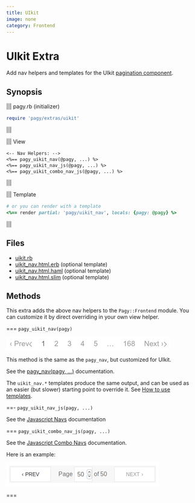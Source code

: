 ```yaml
---
title: UIkit
image: none
category: Frontend
---
```


# UIkit Extra

Add nav helpers and templates for the UIkit [pagination component](https://getuikit.com/docs/pagination).

## Synopsis


||| pagy.rb (initializer)
```ruby
require 'pagy/extras/uikit'
```
|||

||| View
```erb
<-- Nav Helpers: -->
<%== pagy_uikit_nav(@pagy, ...) %>
<%== pagy_uikit_nav_js(@pagy, ...) %>
<%== pagy_uikit_combo_nav_js(@pagy, ...) %>
```
|||

||| Template

```rb
# or you can render with a template
<%== render partial: 'pagy/uikit_nav', locals: {pagy: @pagy} %>
```
|||

## Files

- [uikit.rb](https://github.com/ddnexus/pagy/blob/master/lib/pagy/extras/uikit.rb)
- [uikit_nav.html.erb](https://github.com/ddnexus/pagy/blob/master/lib/templates/uikit.html.erb) (optional template)
- [uikit_nav.html.haml](https://github.com/ddnexus/pagy/blob/master/lib/templates/uikit_nav.html.haml) (optional template)
- [uikit_nav.html.slim](https://github.com/ddnexus/pagy/blob/master/lib/templates/uikit_nav.html.slim) (optional template)

## Methods

This extra adds the above nav helpers to the `Pagy::Frontend` module. You can customize it by direct overriding in your own view helper.

=== `pagy_uikit_nav(pagy)`

![uikit_nav](/docs/assets/images/uikit_nav.png)

This method is the same as the `pagy_nav`, but customized for UIkit.

See the [pagy_nav(pagy, ...)](/docs/api/frontend.md#pagy-nav-pagy) documentation.

The `uikit_nav.*` templates produce the same output, and can be used as an easier (but slower) starting point to override it. See [How to use templates](/docs/how-to.md#use-templates).

==- `pagy_uikit_nav_js(pagy, ...)`

See the [Javascript Navs](/docs/api/javascript/navs.md) documentation

=== `pagy_uikit_combo_nav_js(pagy, ...)`

See the [Javascript Combo Navs](/docs/api/javascript/combo-navs.md) documentation.

Here is an example:

![uikit_combo_nav_js](/docs/assets/images/uikit_combo_nav_js.png)

===
